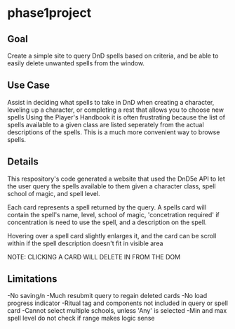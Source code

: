 # phase1project

## Goal
Create a simple site to query DnD spells based on criteria, 
  and be able to easily delete unwanted spells from the window.

## Use Case
  Assist in deciding what spells to take in DnD when creating 
    a character, leveling up a character, or completing a rest
    that allows you to choose new spells
   Using the Player's Handbook it is often frustrating because
    the list of spells available to a given class are listed
    seperately from the actual descriptions of the spells. This 
    is a much more convenient way to browse spells.
    
## Details

This respository's code generated a website that used the DnD5e API
  to let the user query the spells available to them given a 
  character class, spell school of magic, and spell level.
  
Each card represents a spell returned by the query.
  A spells card will contain the spell's name, level,
  school of magic, 'concetration required' if concentration
  is need to use the spell, and a description on the spell.
  
Hovering over a spell card slightly enlarges it, and
  the card can be scroll within if the spell description
  doesn't fit in visible area
  
 NOTE: CLICKING A CARD WILL DELETE IN FROM THE DOM
 
 ## Limitations
 -No saving/n
 -Much resubmit query to regain deleted cards
 -No load progress indicator
 -Ritual tag and components not included in query or spell card
 -Cannot select multiple schools, unless 'Any' is selected
 -Min and max spell level do not check if range makes logic sense
 
